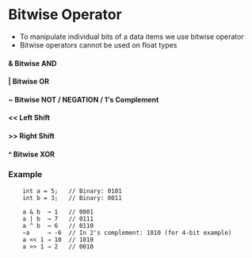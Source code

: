# Bitwise Operator

* To manipulate individual bits of a data items we use bitwise operator
* Bitwise operators cannot be used on float types

####    &   Bitwise AND
####    |   Bitwise OR
####    ~   Bitwise NOT / NEGATION / 1's Complement
####    <<  Left Shift
####    >>  Right Shift
####    ^   Bitwise XOR

### Example
```
    int a = 5;   // Binary: 0101
    int b = 3;   // Binary: 0011

    a & b  → 1   // 0001
    a | b  → 7   // 0111
    a ^ b  → 6   // 0110
    ~a     → -6  // In 2's complement: 1010 (for 4-bit example)
    a << 1 → 10  // 1010
    a >> 1 → 2   // 0010
```